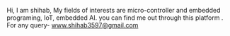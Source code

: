 Hi, I am shihab, My fields of interests are 
micro-controller and embedded programing, 
IoT, embedded AI. you can find me out through
this platform . For any query-
www.shihab3597@gmail.com
